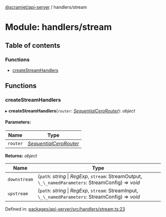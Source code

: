 [@scramjet/api-server](../README.md) / handlers/stream

# Module: handlers/stream

## Table of contents

### Functions

- [createStreamHandlers](handlers_stream.md#createstreamhandlers)

## Functions

### createStreamHandlers

▸ **createStreamHandlers**(`router`: [*SequentialCeroRouter*](../interfaces/lib_definitions.sequentialcerorouter.md)): *object*

#### Parameters:

Name | Type |
------ | ------ |
`router` | [*SequentialCeroRouter*](../interfaces/lib_definitions.sequentialcerorouter.md) |

**Returns:** *object*

Name | Type |
------ | ------ |
`downstream` | (`path`: *string* \| *RegExp*, `stream`: StreamOutput, `\_\_namedParameters`: StreamConfig) => *void* |
`upstream` | (`path`: *string* \| *RegExp*, `stream`: StreamInput, `\_\_namedParameters`: StreamConfig) => *void* |

Defined in: [packages/api-server/src/handlers/stream.ts:23](https://github.com/scramjet-cloud-platform/scramjet-csi-dev/blob/61a9cb1/packages/api-server/src/handlers/stream.ts#L23)

